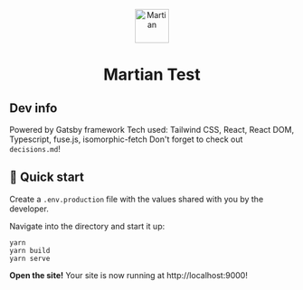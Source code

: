 <p align="center">
  <img alt="Martian" src="https://martian.ventures/favicon.svg" width="60" />
</p>
<h1 align="center">
  Martian Test
</h1>

## Dev info
Powered by Gatsby framework
Tech used: Tailwind CSS, React, React DOM, Typescript, fuse.js, isomorphic-fetch
Don't forget to check out `decisions.md`!

## 🚀 Quick start
Create a `.env.production` file with the values shared with you by the developer.

Navigate into the directory and start it up:

    yarn
    yarn build
    yarn serve

**Open the site!**
    Your site is now running at http://localhost:9000!
